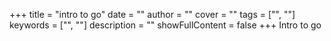 +++
title = "intro to go"
date = ""
author = ""
cover = ""
tags = ["", ""]
keywords = ["", ""]
description = ""
showFullContent = false
+++
Intro to go